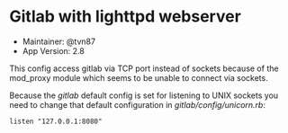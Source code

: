 Gitlab with lighttpd webserver
==============================

* Maintainer: @tvn87
* App Version: 2.8

This config access gitlab via TCP port instead of sockets because of the
mod_proxy module which seems to be unable to connect via sockets.

Because the _gitlab_ default config is set for listening to UNIX sockets you
need to change that default configuration in *gitlab/config/unicorn.rb*:

	listen "127.0.0.1:8080"
